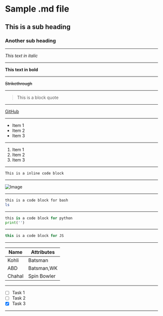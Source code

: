 <!-- Headings -->
# Sample .md file
## This is a sub heading
### Another sub heading 
---

<!-- italics-->
_This text in italic_
___

<!--bold-->
__This text in bold__
___

<!--strikethrough-->
~~Strikethrough~~
___

<!--Horizontal Rule-->
<!--- ___>

<!--BlockQuote-->
>This is a block quote
___

<!--Links-->
[GitHub](https://github.com/KaranVyas "GitHub profile for Karan Vyas")
___

<!--Unordered List-->
* Item 1
* Item 2
* Item 3
___

<!--Ordered List-->
1. Item 1
1. Item 2
1. Item 3
___

<!--Inline Code Block-->
`This is a inline code block`
___

<!--Images-->
![Image](https://logos-download.com/wp-content/uploads/2020/06/Boston_University_Logo_text.png)
___

<!---GitHub Markdown--->

<!---Code Blocks--->

```bash
this is a code block for bash
ls
```
___

```python
this is a code block for python
print('')
```
___

```javascript
this is a code block for JS
```
___

<!---Tables--->
| Name  | Attributes  |
|----   |---          |
| Kohli | Batsman         |
|  ABD  | Batsman,WK      |
| Chahal| Spin Bowler     |
___

<!---Task lists--->
* [ ] Task 1
* [ ] Task 2
* [x] Task 3
___
